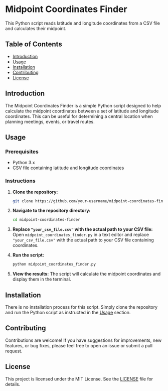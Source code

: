 # Midpoint Coordinates Finder

This Python script reads latitude and longitude coordinates from a CSV file and calculates their midpoint.

## Table of Contents

- [Introduction](#introduction)
- [Usage](#usage)
- [Installation](#installation)
- [Contributing](#contributing)
- [License](#license)

## Introduction

The Midpoint Coordinates Finder is a simple Python script designed to help calculate the midpoint coordinates between a set of latitude and longitude coordinates. This can be useful for determining a central location when planning meetings, events, or travel routes.

## Usage

### Prerequisites

- Python 3.x
- CSV file containing latitude and longitude coordinates

### Instructions

1. **Clone the repository:**
   ```sh
   git clone https://github.com/your-username/midpoint-coordinates-finder.git


2. **Navigate to the repository directory:**
   ```sh
   cd midpoint-coordinates-finder
   ```

3. **Replace `"your_csv_file.csv"` with the actual path to your CSV file:**
   Open `midpoint_coordinates_finder.py` in a text editor and replace `"your_csv_file.csv"` with the actual path to your CSV file containing coordinates.

4. **Run the script:**
   ```sh
   python midpoint_coordinates_finder.py
   ```

5. **View the results:**
   The script will calculate the midpoint coordinates and display them in the terminal.

## Installation

There is no installation process for this script. Simply clone the repository and run the Python script as instructed in the [Usage](#usage) section.

## Contributing

Contributions are welcome! If you have suggestions for improvements, new features, or bug fixes, please feel free to open an issue or submit a pull request.

## License

This project is licensed under the MIT License. See the [LICENSE](LICENSE) file for details.
